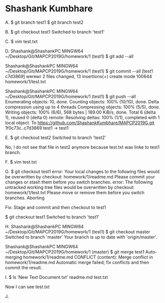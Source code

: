 # Shashank Kumbhare

A.
$ git branch test1
$ git branch test2


B.
$ git checkout test1
Switched to branch 'test1'


C.
$ vim test.txt


D.
Shashank@ShashankPC MINGW64 ~/Desktop/Git/MAPCP2019G/homework/1 (test1)
$ git add --all


Shashank@ShashankPC MINGW64 ~/Desktop/Git/MAPCP2019G/homework/1 (test1)
$ git commit --all
[test1 c7d3869] werewr
 2 files changed, 13 insertions(+)
 create mode 100644 homework/1/test.txt

Shashank@ShashankPC MINGW64 ~/Desktop/Git/MAPCP2019G/homework/1 (test1)
$ git push --all
Enumerating objects: 10, done.
Counting objects: 100% (10/10), done.
Delta compression using up to 4 threads
Compressing objects: 100% (5/5), done.
Writing objects: 100% (6/6), 568 bytes | 189.00 KiB/s, done.
Total 6 (delta 1), reused 0 (delta 0)
remote: Resolving deltas: 100% (1/1), completed with 1 local object.
To https://github.com/ShashankKumbhare/MAPCP2019G.git
   1f0c73c..c7d3869  test1 -> test1


E. 
$ git checkout test2
Switched to branch 'test2'

No, I do not see that file in test2 anymore because test.txt was linke to test1 branch.


F.
$ vim test.txt


G.
$ git checkout test1
error: Your local changes to the following files would be overwritten by checkout:
        homework/1/readme.md
Please commit your changes or stash them before you switch branches.
error: The following untracked working tree files would be overwritten by checkout:
        homework/1/test.txt
Please move or remove them before you switch branches.
Aborting

Fix: Stage and commit and then checkout to test1

$ git checkout test1
Switched to branch 'test1'


H.
Shashank@ShashankPC MINGW64 ~/Desktop/Git/MAPCP2019G/homework/1 (test1)
$ git checkout master
Switched to branch 'master'
Your branch is up to date with 'origin/master'.

Shashank@ShashankPC MINGW64 ~/Desktop/Git/MAPCP2019G/homework/1 (master)
$ git merge test1
Auto-merging homework/1/readme.md
CONFLICT (content): Merge conflict in homework/1/readme.md
Automatic merge failed; fix conflicts and then commit the result.


I.
$ ls
'New Text Document.txt'   readme.md   test.txt

Now I can see test.txt


J.




